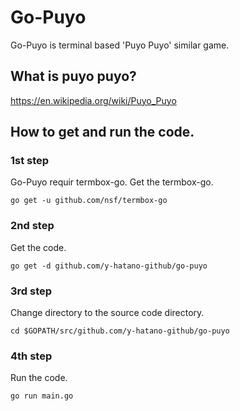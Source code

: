 # Go-Puyo
Go-Puyo is terminal based 'Puyo Puyo' similar game.

## What is puyo puyo?
https://en.wikipedia.org/wiki/Puyo_Puyo

## How to get and run the code.
### 1st step
Go-Puyo requir termbox-go.
Get the termbox-go.
```
go get -u github.com/nsf/termbox-go
```
### 2nd step
Get the code.
```
go get -d github.com/y-hatano-github/go-puyo
```
### 3rd step
Change directory to the source code directory.
```
cd $GOPATH/src/github.com/y-hatano-github/go-puyo
```
### 4th step
Run the code.
```
go run main.go
```
